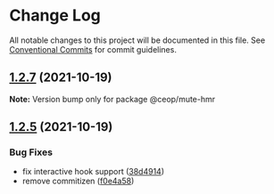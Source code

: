 # Change Log

All notable changes to this project will be documented in this file.
See [Conventional Commits](https://conventionalcommits.org) for commit guidelines.

## [1.2.7](https://github.com/ceopaludetto/ceop/compare/@ceop/mute-hmr@1.2.6...@ceop/mute-hmr@1.2.7) (2021-10-19)

**Note:** Version bump only for package @ceop/mute-hmr





## [1.2.5](https://github.com/ceopaludetto/ceop/compare/@ceop/mute-hmr@1.2.1...@ceop/mute-hmr@1.2.5) (2021-10-19)


### Bug Fixes

* fix interactive hook support ([38d4914](https://github.com/ceopaludetto/ceop/commit/38d49147bb1ce63f817a838ed86b11a0440f0f01))
* remove commitizen ([f0e4a58](https://github.com/ceopaludetto/ceop/commit/f0e4a58a8d41fab9fdccab54974c6d9f6eab3f73))
